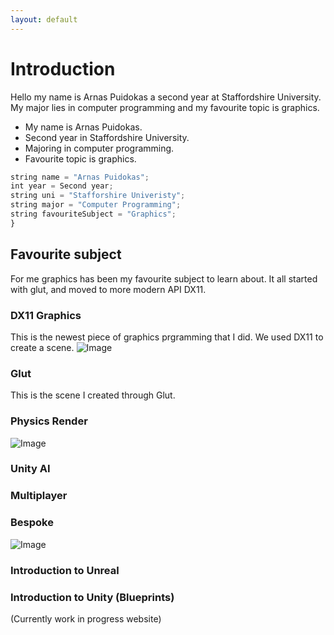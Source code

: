 ```yaml
---
layout: default
---
```


# Introduction
Hello my name is Arnas Puidokas a second year at Staffordshire University. My major lies in computer programming and my favourite topic is graphics.


*   My name is Arnas Puidokas.
*   Second year in Staffordshire University.
*   Majoring in computer programming.
*   Favourite topic is graphics.

```js
string name = "Arnas Puidokas";
int year = Second year;
string uni = "Stafforshire Univeristy";
string major = "Computer Programming";
string favouriteSubject = "Graphics";
}
```

## Favourite subject
For me graphics has been my favourite subject to learn about. It all started with glut, and moved to more modern API DX11.

### DX11 Graphics 
This is the newest piece of graphics prgramming that I did. We used DX11 to create a scene.
![Image](https://github.com/user-attachments/assets/b0019e32-9e9c-4b87-9c6b-6eeac1c4e1c9)

### Glut
This is the scene I created through Glut.

### Physics Render

![Image](https://github.com/user-attachments/assets/22a6360d-def4-4cd1-b4e6-82091304679b)

### Unity AI

### Multiplayer

### Bespoke
![Image](https://github.com/user-attachments/assets/c7da46fa-47af-4207-96be-c3dc089c7628)

### Introduction to Unreal

### Introduction to Unity (Blueprints)

(Currently work in progress website)
